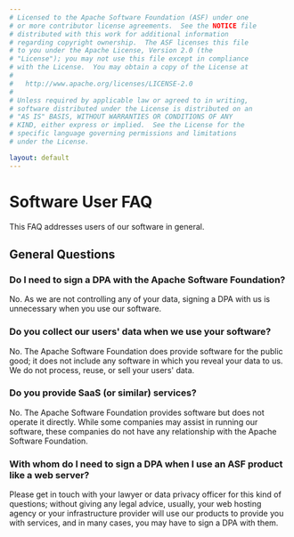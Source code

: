 ```yaml
---
# Licensed to the Apache Software Foundation (ASF) under one
# or more contributor license agreements.  See the NOTICE file
# distributed with this work for additional information
# regarding copyright ownership.  The ASF licenses this file
# to you under the Apache License, Version 2.0 (the
# "License"); you may not use this file except in compliance
# with the License.  You may obtain a copy of the License at
#
#   http://www.apache.org/licenses/LICENSE-2.0
#
# Unless required by applicable law or agreed to in writing,
# software distributed under the License is distributed on an
# "AS IS" BASIS, WITHOUT WARRANTIES OR CONDITIONS OF ANY
# KIND, either express or implied.  See the License for the
# specific language governing permissions and limitations
# under the License.

layout: default
---
```


# Software User FAQ

This FAQ addresses users of our software in general.

## General Questions

### Do I need to sign a DPA with the Apache Software Foundation?

No. As we are not controlling any of your data, signing a DPA with us is 
unnecessary when you use our software.

### Do you collect our users' data when we use your software?

No. The Apache Software Foundation does provide software for the public good;
it does not include any software in which you reveal your data to us.
We do not process, reuse, or sell your users' data.

### Do you provide SaaS (or similar) services?

No. The Apache Software Foundation provides software but does not operate it directly. 
While some companies may assist in running our software, these companies do not have 
any relationship with the Apache Software Foundation.

### With whom do I need to sign a DPA when I use an ASF product like a web server?

Please get in touch with your lawyer or data privacy officer for this kind of questions;
without giving any legal advice, usually, your web hosting agency or
your infrastructure provider will use our products to provide you with services, 
and in many cases, you may have to sign a DPA with them. 
